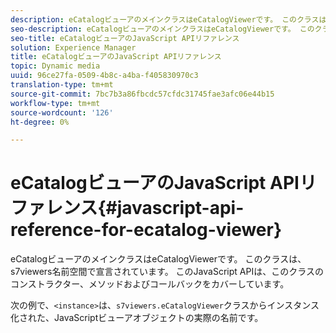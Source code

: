 ```yaml
---
description: eCatalogビューアのメインクラスはeCatalogViewerです。 このクラスは、s7viewers名前空間で宣言されています。 このJavaScript APIは、このクラスのコンストラクター、メソッドおよびコールバックをカバーしています。
seo-description: eCatalogビューアのメインクラスはeCatalogViewerです。 このクラスは、s7viewers名前空間で宣言されています。 このJavaScript APIは、このクラスのコンストラクター、メソッドおよびコールバックをカバーしています。
seo-title: eCatalogビューアのJavaScript APIリファレンス
solution: Experience Manager
title: eCatalogビューアのJavaScript APIリファレンス
topic: Dynamic media
uuid: 96ce27fa-0509-4b8c-a4ba-f405830970c3
translation-type: tm+mt
source-git-commit: 7bc7b3a86fbcdc57cfdc31745fae3afc06e44b15
workflow-type: tm+mt
source-wordcount: '126'
ht-degree: 0%

---
```



# eCatalogビューアのJavaScript APIリファレンス{#javascript-api-reference-for-ecatalog-viewer}

eCatalogビューアのメインクラスはeCatalogViewerです。 このクラスは、s7viewers名前空間で宣言されています。 このJavaScript APIは、このクラスのコンストラクター、メソッドおよびコールバックをカバーしています。

次の例で、`<instance>`は、`s7viewers.eCatalogViewer`クラスからインスタンス化された、JavaScriptビューアオブジェクトの実際の名前です。
